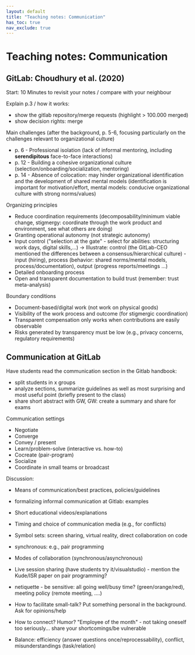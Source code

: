 ```yaml
---
layout: default
title: "Teaching notes: Communication"
has_toc: true
nav_exclude: true
---
```


# Teaching notes: Communication

## GitLab: Choudhury et al. (2020)

Start: 10 Minutes to revisit your notes / compare with your neighbour

Explain p.3 / how it works:

- show the gitlab repository/merge requests (highlight > 100.000 merged)
- show decision rights: merge

Main challenges (after the background, p. 5-6, focusing particularly on the challenges relevant to organizational culture)

- p. 6 - Professional isolation (lack of informal mentoring, including **serendipitous** face-to-face interactions)
- p. 12 - Building a cohesive organizational culture (selection/onboarding/socialization, mentoring)
- p. 14 - Absence of colocation: may hinder organizational identification and the development of shared mental models (identification is important for motivation/effort, mental models: conducive organizational culture with strong norms/values)
<!-- - Maintaining a healthy work-life balance / avoiding emotional exhaustion -->
<!-- - Transparency of compensation (is cost-of-living adjustment fair?, finding out that one is paid less than coworkers can harm motivation) - GitLab somehow overcomes the "salary taboo" -->

Organizing principles

- Reduce coordination requirements (decomposability/minimum viable change, stigmergy: coordinate through the work product and environment, see what others are doing)
- Granting operational autonomy (not strategic autonomy)
- Input control ("selection at the gate" - select for abilities: structuring work days, digital skills,...)
-> Illustrate: control (the GitLab-CEO mentioned the differences between a consensus/hierarchical culture) - input (hiring), process (behavior: shared norms/mental models, process/documentation), output (progress reports/meetings ...)
- Detailed onboarding process
- Open and transparent documentation to build trust (remember: trust meta-analysis)

Boundary conditions

- Document-based/digital work (not work on physical goods)
- Visibility of the work process and outcome (for stigmergic coordination)
- Transparent compensation only works when contributions are easily observable
- Risks generated by transparency must be low (e.g., privacy concerns, regulatory requirements)

<!-- - Negative feedback loop: fewer "remote fit" workers <-> remote no longer perceived as special (incentive) -->
<!-- 
TBD: does it fit with the discussion/summary? - adopt a communication/collaboration/coordination perspective:

- asynchronous (convenient access without waiting across timezones)
- Transparent, accessible, linkable (contrary to e-mail, tacit group memory (ominous: we change the process / we use workarounds), links: within the docs and from outside)
- Collaboratively editable (-> comparison with Wikis) https://about.gitlab.com/handbook/handbook-usage/#wiki-handbooks-dont-scale
-->

## Communication at GitLab

Have students read the communication section in the Gitlab handbook:
- split students in x groups
- analyze sections, summarize guidelines as well as most surprising and most useful point (briefly present to the class)
- share short abstract with GW, GW: create a summary and share for exams


Communication settings

- Negotiate
- Converge
- Convey / present
- Learn/problem-solve (interactive vs. how-to)
- Cocreate (pair-program)
- Socialize
- Coordinate in small teams or broadcast

Discussion:

- Means of communication/best practices, policies/guidelines
- formalizing informal communication at Gitlab: examples
- Short educational videos/explanations
- Timing and choice of communication media (e.g., for conflicts)
- Symbol sets: screen sharing, virtual reality, direct collaboration on code
- synchronous: e.g., pair programming 
- Modes of collaboration (synchronous/asynchronous)
- Live session sharing (have students try it/visualstudio) - mention the Kude/ISR paper on pair programming?
- netiquette - be sensitive: all going well/busy time? (green/orange/red), meeting policy (remote meeting, ....)

- How to facilitate small-talk? Put something personal in the background. Ask for opinions/help
- How to connect? Humor? "Employee of the month" - not taking oneself too seriously... share your shortcomings/be vulnerable

-  Balance: efficiency (answer questions once/reprocessability), conflict, misunderstandings (task/relation)